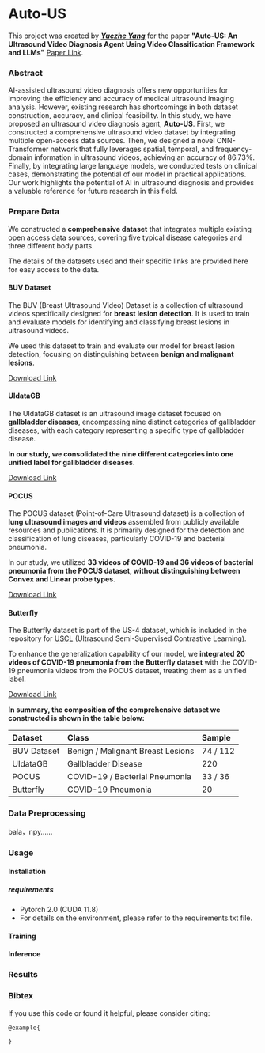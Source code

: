 # Auto-US

This project was created by [***Yuezhe Yang***](https://bean-young.github.io) for the paper **"Auto-US: An Ultrasound Video Diagnosis Agent Using Video Classification Framework and LLMs"** [Paper Link](http://exemple.com).

### Abstract

AI-assisted ultrasound video diagnosis offers new opportunities for improving the efficiency and accuracy of medical ultrasound imaging analysis. However, existing research has shortcomings in both dataset construction, accuracy, and clinical feasibility. In this study, we have proposed an ultrasound video diagnosis agent, **Auto-US**. First, we constructed a comprehensive ultrasound video dataset by integrating multiple open-access data sources. Then, we designed a novel CNN-Transformer network that fully leverages spatial, temporal, and frequency-domain information in ultrasound videos, achieving an accuracy of 86.73%. Finally, by integrating large language models, we conducted tests on clinical cases, demonstrating the potential of our model in practical applications. Our work highlights the potential of AI in ultrasound diagnosis and provides a valuable reference for future research in this field.

### Prepare Data

We constructed a **comprehensive dataset** that integrates multiple existing open access data sources, covering five typical disease categories and three different body parts.

The details of the datasets used and their specific links are provided here for easy access to the data.

#### BUV Dataset

The BUV (Breast Ultrasound Video) Dataset is a collection of ultrasound videos specifically designed for **breast lesion detection**. It is used to train and evaluate models for identifying and classifying breast lesions in ultrasound videos.

We used this dataset to train and evaluate our model for breast lesion detection, focusing on distinguishing between **benign and malignant lesions**.

[Download Link](https://github.com/jhl-Det/CVA-Net)

#### UIdataGB

The UIdataGB dataset is an ultrasound image dataset focused on **gallbladder diseases**, encompassing nine distinct categories of gallbladder diseases, with each category representing a specific type of gallbladder disease.

**In our study, we consolidated the nine different categories into one unified label for gallbladder diseases.**

[Download Link](https://data.mendeley.com/datasets/r6h24d2d3y/1)

#### POCUS

The POCUS dataset (Point-of-Care Ultrasound dataset) is a collection of **lung ultrasound images and videos** assembled from publicly available resources and publications. It is primarily designed for the detection and classification of lung diseases, particularly COVID-19 and bacterial pneumonia.

In our study, we utilized **33 videos of COVID-19 and 36 videos of bacterial pneumonia from the POCUS dataset, without distinguishing between Convex and Linear probe types**.

[Download Link](https://github.com/cossiomanuel/covid19_pocus_ultrasound/tree/master/data)

#### Butterfly

The Butterfly dataset is part of the US-4 dataset, which is included in the repository for [USCL](https://github.com/983632847/USCL) (Ultrasound Semi-Supervised Contrastive Learning).

To enhance the generalization capability of our model, we **integrated 20 videos of COVID-19 pneumonia from the Butterfly dataset** with the COVID-19 pneumonia videos from the POCUS dataset, treating them as a unified label.

[Download Link](https://github.com/983632847/USCL)

**In summary, the composition of the comprehensive dataset we constructed is shown in the table below:**

| Dataset     | Class                             | Sample   |
| :---------- | :-------------------------------- | :------- |
| BUV Dataset | Benign / Malignant Breast Lesions | 74 / 112 |
| UIdataGB    | Gallbladder Disease               | 220      |
| POCUS       | COVID-19 / Bacterial Pneumonia    | 33 / 36  |
| Butterfly   | COVID-19 Pneumonia                | 20       |

### Data Preprocessing

bala，npy……

### Usage

#### Installation

##### requirements

- Pytorch 2.0 (CUDA 11.8)
- For details on the environment, please refer to the requirements.txt file.

#### Training

#### Inference

### Results

### Bibtex

If you use this code or found it helpful, please consider citing:

```
@example{

}

```
